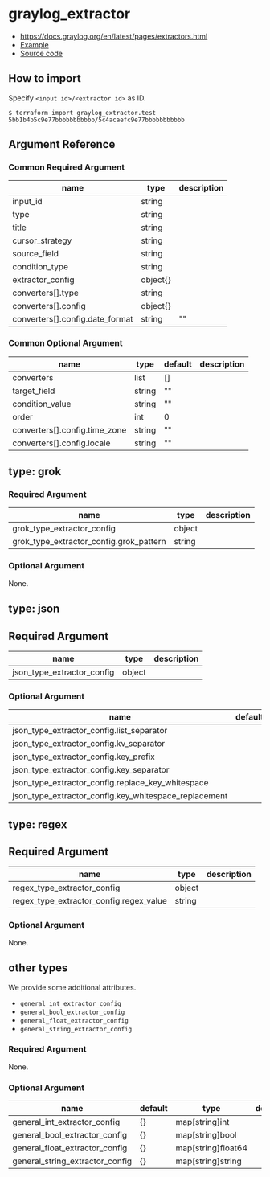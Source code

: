 # graylog_extractor

* https://docs.graylog.org/en/latest/pages/extractors.html
* [Example](https://github.com/suzuki-shunsuke/go-graylog/blob/master/terraform/example/v0.12/extractor.tf)
* [Source code](https://github.com/suzuki-shunsuke/go-graylog/blob/master/terraform/graylog/resource_extractor.go)

## How to import

Specify `<input id>/<extractor id>` as ID.

```console
$ terraform import graylog_extractor.test 5bb1b4b5c9e77bbbbbbbbbbb/5c4acaefc9e77bbbbbbbbbbb
```

## Argument Reference

### Common Required Argument

name | type | description
--- | --- | ---
input_id | string |
type | string |
title | string |
cursor_strategy | string |
source_field | string |
condition_type | string |
extractor_config | object{} |
converters[].type | string |
converters[].config | object{} |
converters[].config.date_format | string | "" |

### Common Optional Argument

name | type | default | description
--- | --- | --- | ---
converters | list | [] |
target_field | string | "" |
condition_value | string | "" |
order | int | 0 |
converters[].config.time_zone | string | "" |
converters[].config.locale | string | "" |

## type: grok 

### Required Argument

name | type | description
--- | --- | ---
grok_type_extractor_config | object |
grok_type_extractor_config.grok_pattern | string |

### Optional Argument

None.

## type: json

## Required Argument

name | type | description
--- | --- | ---
json_type_extractor_config | object |

### Optional Argument

name | default | type | description
--- | --- | --- | ---
json_type_extractor_config.list_separator | | string |
json_type_extractor_config.kv_separator | | string |
json_type_extractor_config.key_prefix | | string |
json_type_extractor_config.key_separator | | string |
json_type_extractor_config.replace_key_whitespace | | bool |
json_type_extractor_config.key_whitespace_replacement | | string |

## type: regex

## Required Argument

name | type | description
--- | --- | ---
regex_type_extractor_config | object |
regex_type_extractor_config.regex_value | string |

### Optional Argument

None.

## other types

We provide some additional attributes.

* `general_int_extractor_config`
* `general_bool_extractor_config`
* `general_float_extractor_config`
* `general_string_extractor_config`

### Required Argument

None.

### Optional Argument

name | default | type | description
--- | --- | --- | ---
general_int_extractor_config | {} | map[string]int |
general_bool_extractor_config | {} | map[string]bool |
general_float_extractor_config | {} | map[string]float64 |
general_string_extractor_config | {} | map[string]string |
